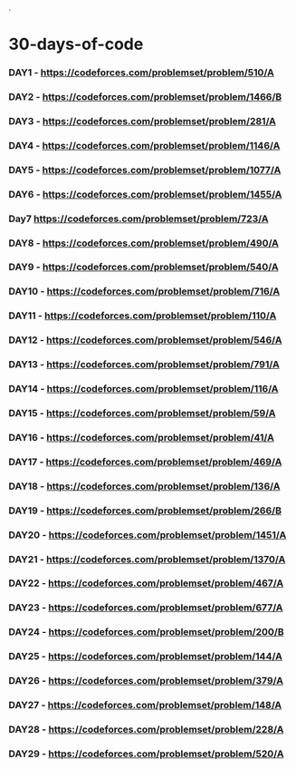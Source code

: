 .
# 30-days-of-code
### DAY1 - https://codeforces.com/problemset/problem/510/A
### DAY2 - https://codeforces.com/problemset/problem/1466/B
### DAY3 - https://codeforces.com/problemset/problem/281/A
### DAY4 - https://codeforces.com/problemset/problem/1146/A
### DAY5 - https://codeforces.com/problemset/problem/1077/A
### DAY6 - https://codeforces.com/problemset/problem/1455/A
### Day7   https://codeforces.com/problemset/problem/723/A
### DAY8 - https://codeforces.com/problemset/problem/490/A
### DAY9 - https://codeforces.com/problemset/problem/540/A
### DAY10 - https://codeforces.com/problemset/problem/716/A
### DAY11 - https://codeforces.com/problemset/problem/110/A
### DAY12 - https://codeforces.com/problemset/problem/546/A
### DAY13 - https://codeforces.com/problemset/problem/791/A
### DAY14 - https://codeforces.com/problemset/problem/116/A
### DAY15 - https://codeforces.com/problemset/problem/59/A
### DAY16 - https://codeforces.com/problemset/problem/41/A
### DAY17 - https://codeforces.com/problemset/problem/469/A
### DAY18 - https://codeforces.com/problemset/problem/136/A
### DAY19 - https://codeforces.com/problemset/problem/266/B
### DAY20 - https://codeforces.com/problemset/problem/1451/A
### DAY21 - https://codeforces.com/problemset/problem/1370/A
### DAY22 - https://codeforces.com/problemset/problem/467/A
### DAY23 - https://codeforces.com/problemset/problem/677/A
### DAY24 - https://codeforces.com/problemset/problem/200/B
### DAY25 - https://codeforces.com/problemset/problem/144/A
### DAY26 - https://codeforces.com/problemset/problem/379/A
### DAY27 - https://codeforces.com/problemset/problem/148/A
### DAY28 - https://codeforces.com/problemset/problem/228/A
### DAY29 - https://codeforces.com/problemset/problem/520/A
